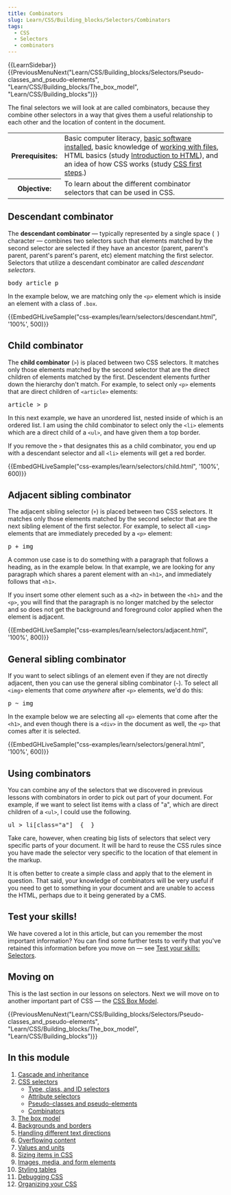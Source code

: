 ```yaml
---
title: Combinators
slug: Learn/CSS/Building_blocks/Selectors/Combinators
tags:
  - CSS
  - Selectors
  - combinators
---
```

<p>{{LearnSidebar}}{{PreviousMenuNext("Learn/CSS/Building_blocks/Selectors/Pseudo-classes_and_pseudo-elements", "Learn/CSS/Building_blocks/The_box_model", "Learn/CSS/Building_blocks")}}</p>

<p>The final selectors we will look at are called combinators, because they combine other selectors in a way that gives them a useful relationship to each other and the location of content in the document.</p>

<table>
 <tbody>
  <tr>
   <th scope="row">Prerequisites:</th>
   <td>Basic computer literacy, <a href="/en-US/docs/Learn/Getting_started_with_the_web/Installing_basic_software">basic software installed</a>, basic knowledge of <a href="/en-US/docs/Learn/Getting_started_with_the_web/Dealing_with_files">working with files</a>, HTML basics (study <a href="/en-US/docs/Learn/HTML/Introduction_to_HTML">Introduction to HTML</a>), and an idea of how CSS works (study <a href="/en-US/docs/Learn/CSS/First_steps">CSS first steps</a>.)</td>
  </tr>
  <tr>
   <th scope="row">Objective:</th>
   <td>To learn about the different combinator selectors that can be used in CSS.</td>
  </tr>
 </tbody>
</table>

<h2 id="Descendant_combinator">Descendant combinator</h2>

<p>The <strong>descendant combinator</strong> — typically represented by a single space (<code> </code>) character — combines two selectors such that elements matched by the second selector are selected if they have an ancestor (parent, parent's parent, parent's parent's parent, etc) element matching the first selector. Selectors that utilize a descendant combinator are called <dfn>descendant selectors</dfn>.</p>

<pre class="brush: css">body article p
</pre>

<p>In the example below, we are matching only the <code>&lt;p&gt;</code> element which is inside an element with a class of <code>.box</code>.</p>

<p>{{EmbedGHLiveSample("css-examples/learn/selectors/descendant.html", '100%', 500)}}</p>

<h2 id="Child_combinator">Child combinator</h2>

<p>The <strong>child combinator</strong> (<code>&gt;</code>) is placed between two CSS selectors. It matches only those elements matched by the second selector that are the direct children of elements matched by the first. Descendent elements further down the hierarchy don't match. For example, to select only <code>&lt;p&gt;</code> elements that are direct children of <code>&lt;article&gt;</code> elements:</p>

<pre class="brush: css">article &gt; p</pre>

<p>In this next example, we have an unordered list, nested inside of which is an ordered list. I am using the child combinator to select only the <code>&lt;li&gt;</code> elements which are a direct child of a <code>&lt;ul&gt;</code>, and have given them a top border.</p>

<p>If you remove the <code>&gt;</code> that designates this as a child combinator, you end up with a descendant selector and all <code>&lt;li&gt;</code> elements will get a red border.</p>

<p>{{EmbedGHLiveSample("css-examples/learn/selectors/child.html", '100%', 600)}}</p>

<h2 id="Adjacent_sibling_combinator">Adjacent sibling combinator</h2>

<p>The adjacent sibling selector (<code>+</code>) is placed between two CSS selectors.  It matches only those elements matched by the second selector that are the next sibling element of the first selector. For example, to select all <code>&lt;img&gt;</code> elements that are immediately preceded by a <code>&lt;p&gt;</code> element:</p>

<pre class="brush: css">p + img</pre>

<p>A common use case is to do something with a paragraph that follows a heading, as in the example below. In that example, we are looking for any paragraph which shares a parent element with an <code>&lt;h1&gt;</code>, and immediately follows that <code>&lt;h1&gt;</code>.</p>

<p>If you insert some other element such as a <code>&lt;h2&gt;</code> in between the <code>&lt;h1&gt;</code> and the <code>&lt;p&gt;</code>, you will find that the paragraph is no longer matched by the selector and so does not get the background and foreground color applied when the element is adjacent.</p>

<p>{{EmbedGHLiveSample("css-examples/learn/selectors/adjacent.html", '100%', 800)}}</p>

<h2 id="General_sibling_combinator">General sibling combinator</h2>

<p>If you want to select siblings of an element even if they are not directly adjacent, then you can use the general sibling combinator (<code>~</code>). To select all <code>&lt;img&gt;</code> elements that come <em>anywhere</em> after <code>&lt;p&gt;</code> elements, we'd do this:</p>

<pre class="brush: css">p ~ img</pre>

<p>In the example below we are selecting all <code>&lt;p&gt;</code> elements that come after the <code>&lt;h1&gt;</code>, and even though there is a <code>&lt;div&gt;</code> in the document as well, the <code>&lt;p&gt;</code> that comes after it is selected.</p>

<p>{{EmbedGHLiveSample("css-examples/learn/selectors/general.html", '100%', 600)}}</p>

<h2 id="Using_combinators">Using combinators</h2>

<p>You can combine any of the selectors that we discovered in previous lessons with combinators in order to pick out part of your document. For example, if we want to select list items with a class of "a", which are direct children of a <code>&lt;ul&gt;</code>, I could use the following.</p>

<pre class="brush: css">ul &gt; li[class="a"]  {  }</pre>

<p>Take care, however, when creating big lists of selectors that select very specific parts of your document. It will be hard to reuse the CSS rules since you have made the selector very specific to the location of that element in the markup.</p>

<p>It is often better to create a simple class and apply that to the element in question. That said, your knowledge of combinators will be very useful if you need to get to something in your document and are unable to access the HTML, perhaps due to it being generated by a CMS.</p>

<h2 id="Test_your_skills!">Test your skills!</h2>

<p>We have covered a lot in this article, but can you remember the most important information? You can find some further tests to verify that you've retained this information before you move on — see <a href="/en-US/docs/Learn/CSS/Building_blocks/Selectors/Selectors_Tasks">Test your skills: Selectors</a>.</p>

<h2 id="Moving_on">Moving on</h2>

<p>This is the last section in our lessons on selectors. Next we will move on to another important part of CSS — the <a href="/en-US/docs/Learn/CSS/Building_blocks/The_box_model">CSS Box Model</a>.</p>

<p>{{PreviousMenuNext("Learn/CSS/Building_blocks/Selectors/Pseudo-classes_and_pseudo-elements", "Learn/CSS/Building_blocks/The_box_model", "Learn/CSS/Building_blocks")}}</p>

<h2 id="In_this_module">In this module</h2>

<ol>
 <li><a href="/en-US/docs/Learn/CSS/Building_blocks/Cascade_and_inheritance">Cascade and inheritance</a></li>
 <li><a href="/en-US/docs/Learn/CSS/Building_blocks/Selectors">CSS selectors</a>
  <ul>
   <li><a href="/en-US/docs/Learn/CSS/Building_blocks/Selectors/Type_Class_and_ID_Selectors">Type, class, and ID selectors</a></li>
   <li><a href="/en-US/docs/Learn/CSS/Building_blocks/Selectors/Attribute_selectors">Attribute selectors</a></li>
   <li><a href="/en-US/docs/Learn/CSS/Building_blocks/Selectors/Pseudo-classes_and_pseudo-elements">Pseudo-classes and pseudo-elements</a></li>
   <li><a href="/en-US/docs/Learn/CSS/Building_blocks/Selectors/Combinators">Combinators</a></li>
  </ul>
 </li>
 <li><a href="/en-US/docs/Learn/CSS/Building_blocks/The_box_model">The box model</a></li>
 <li><a href="/en-US/docs/Learn/CSS/Building_blocks/Backgrounds_and_borders">Backgrounds and borders</a></li>
 <li><a href="/en-US/docs/Learn/CSS/Building_blocks/Handling_different_text_directions">Handling different text directions</a></li>
 <li><a href="/en-US/docs/Learn/CSS/Building_blocks/Overflowing_content">Overflowing content</a></li>
 <li><a href="/en-US/docs/Learn/CSS/Building_blocks/Values_and_units">Values and units</a></li>
 <li><a href="/en-US/docs/Learn/CSS/Building_blocks/Sizing_items_in_CSS">Sizing items in CSS</a></li>
 <li><a href="/en-US/docs/Learn/CSS/Building_blocks/Images_media_form_elements">Images, media, and form elements</a></li>
 <li><a href="/en-US/docs/Learn/CSS/Building_blocks/Styling_tables">Styling tables</a></li>
 <li><a href="/en-US/docs/Learn/CSS/Building_blocks/Debugging_CSS">Debugging CSS</a></li>
 <li><a href="/en-US/docs/Learn/CSS/Building_blocks/Organizing">Organizing your CSS</a></li>
</ol>
